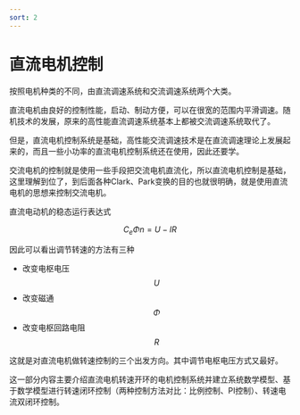 ```yaml
---
sort: 2
---
```

# 直流电机控制

按照电机种类的不同，由直流调速系统和交流调速系统两个大类。

直流电机由良好的控制性能，启动、制动方便，可以在很宽的范围内平滑调速。随机技术的发展，原来的高性能直流调速系统基本上都被交流调速系统取代了。

但是，直流电机控制系统是基础，高性能交流调速技术是在直流调速理论上发展起来的，而且一些小功率的直流电机控制系统还在使用，因此还要学。

交流电机的控制就是使用一些手段把交流电机直流化，所以直流电机控制是基础，这里理解到位了，到后面各种Clark、Park变换的目的也就很明确，就是使用直流电机的思想来控制交流电机。

直流电动机的稳态运行表达式

$$ C_e \Phi n = U - IR $$

因此可以看出调节转速的方法有三种

- 改变电枢电压$$ U $$
- 改变磁通$$ \Phi $$
- 改变电枢回路电阻$$ R $$

这就是对直流电机做转速控制的三个出发方向。其中调节电枢电压方式又最好。


这一部分内容主要介绍直流电机转速开环的电机控制系统并建立系统数学模型、基于数学模型进行转速闭环控制（两种控制方法对比：比例控制、PI控制）、转速电流双闭环控制。


